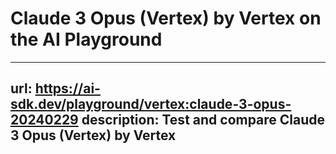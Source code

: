 # Claude 3 Opus (Vertex) by Vertex on the AI Playground


---
url: https://ai-sdk.dev/playground/vertex:claude-3-opus-20240229
description: Test and compare Claude 3 Opus (Vertex) by Vertex
---
